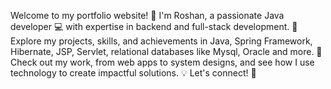 Welcome to my portfolio website! 👋 I'm Roshan, a passionate Java developer 💻 with expertise in backend and full-stack development. 🚀 Explore my projects, skills, and achievements in Java, Spring Framework, Hibernate, JSP, Servlet, relational databases like Mysql, Oracle and more. 🌟 Check out my work, from web apps to system designs, and see how I use technology to create impactful solutions. 💡 Let's connect! 🤝

